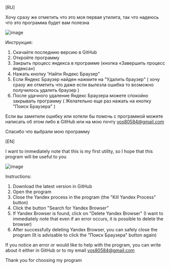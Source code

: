 [RU]

Хочу сразу же отметить что это моя первая утилита, так что надеюсь что это программа будет вам полезна

![image](https://github.com/user-attachments/assets/460f3a82-6694-4a5a-99dc-bdfeea7b6158)

Инструкция:
1. Скачайте последнию версию в GitHub
2. Откройте программу
3. Закрыть процесс яндекса в программе (кнопка «Завершить процесс яндекса»)
4. Нажать кнопку 'Найти Яндекс Браузер"
5. Если Яндекс Браузер найден нажмите на "Удалить браузер" ( хочу сразу же отметить что даже если вылезла ошибка то возможно получилось удалить браузер )
6. После удачного удаление Яндекс Браузера можете спокойно закрывать программу
( Желательно еще раз нажать на кнопку "Поиск Браузера" )

Если вы заметили ошибку или хотели бы помочь с программой можете написать об этом либо в GitHub или на мою почту vos80584@gmail.com

Спасибо что выбрали мою программу

[EN]

I want to immediately note that this is my first utility, so I hope that this program will be useful to you

![image](https://github.com/user-attachments/assets/1a3d1046-2ab8-4956-a1d5-e8fadaf4489e)


Instructions:
1. Download the latest version in GitHub
2. Open the program
3. Close the Yandex process in the program (the "Kill Yandex Process" button)
4. Click the button "Search for Yandex Browser"
5. If Yandex Browser is found, click on "Delete Yandex Browser" (I want to immediately note that even if an error occurs, it is possible to delete the browser)
6. After successfully deleting Yandex Browser, you can safely close the program
(It is advisable to click the "Поиск Браузера" button again)

If you notice an error or would like to help with the program, you can write about it either in GitHub or to my email vos80584@gmail.com

Thank you for choosing my program
